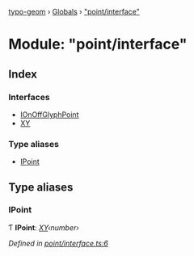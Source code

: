 [typo-geom](../README.md) › [Globals](../globals.md) › ["point/interface"](_point_interface_.md)

# Module: "point/interface"

## Index

### Interfaces

* [IOnOffGlyphPoint](../interfaces/_point_interface_.ionoffglyphpoint.md)
* [XY](../interfaces/_point_interface_.xy.md)

### Type aliases

* [IPoint](_point_interface_.md#ipoint)

## Type aliases

###  IPoint

Ƭ **IPoint**: *[XY](../interfaces/_point_interface_.xy.md)‹number›*

*Defined in [point/interface.ts:6](https://github.com/be5invis/typo-geom/blob/9ebaae4/src/point/interface.ts#L6)*
